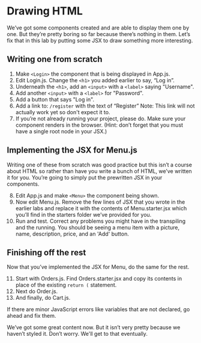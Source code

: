 # Drawing HTML
<!-- Time: 20min -->
We’ve got some components created and are able to display them one by one. But they’re pretty boring so far because there’s nothing in them. Let’s fix that in this lab by putting some JSX to draw something more interesting.

## Writing one from scratch

1.	Make `<Login>` the component that is being displayed in App.js.
2.	Edit Login.js. Change the `<h1>` you added earlier to say, “Log in”.
3.	Underneath the `<h1>`, add an `<input>` with a `<label>` saying "Username".
4.	Add another `<input>` with a `<label>` for "Password".
5. Add a button that says "Log in".
6.	Add a link to: `/register` with the text of “Register”
Note: This link will not actually work yet so don't expect it to.
7.	If you’re not already running your project, please do. Make sure your component renders in the browser.  (Hint: don’t forget that you must have a single root node in your JSX.)


## Implementing the JSX for Menu.js
Writing one of these from scratch was good practice but this isn’t a course about HTML so rather than have you write a bunch of HTML, we’ve written it for you. You’re going to simply put the prewritten JSX in your components.

8.	Edit App.js and make `<Menu>` the component being shown.
9.	Now edit Menu.js. Remove the few lines of JSX that you wrote in the earlier labs and replace it with the contents of Menu.starter.jsx which you’ll find in the starters folder we’ve provided for you.
10.	Run and test. Correct any problems you might have in the transpiling and the running. You should be seeing a menu item with a picture, name, description, price, and an 'Add' button.

## Finishing off the rest
Now that you’ve implemented the JSX for Menu, do the same for the rest.

11. Start with Orders.js. Find Orders.starter.jsx and copy its contents in place of the existing `return (` statement.
12. Next do Order.js.
13. And finally, do Cart.js.

If there are minor JavaScript errors like variables that are not declared, go ahead and fix them.

We’ve got some great content now. But it isn’t very pretty because we haven’t styled it. Don’t worry. We'll get to that eventually.
